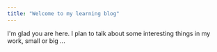 ```yaml
---
title: "Welcome to my learning blog"
---
```


I'm glad you are here. I plan to talk about some interesting things in my work, small or big ...
